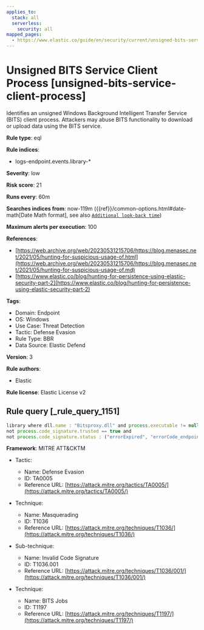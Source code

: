 ```yaml
---
applies_to:
  stack: all
  serverless:
    security: all
mapped_pages:
  - https://www.elastic.co/guide/en/security/current/unsigned-bits-service-client-process.html
---
```


# Unsigned BITS Service Client Process [unsigned-bits-service-client-process]

Identifies an unsigned Windows Background Intelligent Transfer Service (BITS) client process. Attackers may abuse BITS functionality to download or upload data using the BITS service.

**Rule type**: eql

**Rule indices**:

* logs-endpoint.events.library-*

**Severity**: low

**Risk score**: 21

**Runs every**: 60m

**Searches indices from**: now-119m ({{ref}}/common-options.html#date-math[Date Math format], see also [`Additional look-back time`](docs-content://solutions/security/detect-and-alert/create-detection-rule.md#rule-schedule))

**Maximum alerts per execution**: 100

**References**:

* [https://web.archive.org/web/20230531215706/https://blog.menasec.net/2021/05/hunting-for-suspicious-usage-of.html](https://web.archive.org/web/20230531215706/https://blog.menasec.net/2021/05/hunting-for-suspicious-usage-of.md)
* [https://www.elastic.co/blog/hunting-for-persistence-using-elastic-security-part-2](https://www.elastic.co/blog/hunting-for-persistence-using-elastic-security-part-2)

**Tags**:

* Domain: Endpoint
* OS: Windows
* Use Case: Threat Detection
* Tactic: Defense Evasion
* Rule Type: BBR
* Data Source: Elastic Defend

**Version**: 3

**Rule authors**:

* Elastic

**Rule license**: Elastic License v2

## Rule query [_rule_query_1151]

```js
library where dll.name : "Bitsproxy.dll" and process.executable != null and
not process.code_signature.trusted == true and
not process.code_signature.status : ("errorExpired", "errorCode_endpoint*")
```

**Framework**: MITRE ATT&CKTM

* Tactic:

    * Name: Defense Evasion
    * ID: TA0005
    * Reference URL: [https://attack.mitre.org/tactics/TA0005/](https://attack.mitre.org/tactics/TA0005/)

* Technique:

    * Name: Masquerading
    * ID: T1036
    * Reference URL: [https://attack.mitre.org/techniques/T1036/](https://attack.mitre.org/techniques/T1036/)

* Sub-technique:

    * Name: Invalid Code Signature
    * ID: T1036.001
    * Reference URL: [https://attack.mitre.org/techniques/T1036/001/](https://attack.mitre.org/techniques/T1036/001/)

* Technique:

    * Name: BITS Jobs
    * ID: T1197
    * Reference URL: [https://attack.mitre.org/techniques/T1197/](https://attack.mitre.org/techniques/T1197/)



